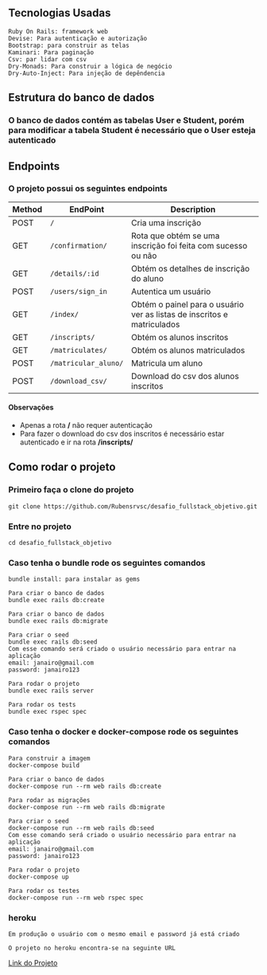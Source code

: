 ## Tecnologias Usadas

```
Ruby On Rails: framework web
Devise: Para autenticação e autorização
Bootstrap: para construir as telas
Kaminari: Para paginação
Csv: par lidar com csv
Dry-Monads: Para construir a lógica de negócio
Dry-Auto-Inject: Para injeção de depêndencia
```

## Estrutura do banco de dados

### O banco de dados contém as tabelas User e Student, porém para modificar a tabela Student é necessário que o User esteja autenticado

## Endpoints

### O projeto possui os seguintes endpoints

| Method |EndPoint | Description |
|---|---|---|
| POST | `/` | Cria uma inscrição |
| GET | `/confirmation/` | Rota que obtém se uma inscrição foi feita com sucesso ou não |
| GET | `/details/:id` | Obtém os detalhes de inscrição do aluno |
| POST | `/users/sign_in` | Autentica um usuário |
| GET | `/index/` | Obtém o painel para o usuário ver as listas de inscritos e matriculados |
| GET | `/inscripts/` | Obtém os alunos inscritos |
| GET | `/matriculates/` | Obtém os alunos matriculados |
| POST | `/matricular_aluno/` | Matricula um aluno |
| POST | `/download_csv/` | Download do csv dos alunos inscritos |

#### Observações
- Apenas a rota **/** não requer autenticação
- Para fazer o download do csv dos inscritos é necessário estar autenticado e ir na rota **/inscripts/**

## Como rodar o projeto

### Primeiro faça o clone do projeto

```
git clone https://github.com/Rubensrvsc/desafio_fullstack_objetivo.git
```

### Entre no projeto

```
cd desafio_fullstack_objetivo
```

### Caso tenha o bundle rode os seguintes comandos

```
bundle install: para instalar as gems
```

```
Para criar o banco de dados
bundle exec rails db:create
```

```
Para criar o banco de dados
bundle exec rails db:migrate
```

```
Para criar o seed
bundle exec rails db:seed
Com esse comando será criado o usuário necessário para entrar na aplicação
email: janairo@gmail.com
password: janairo123
```

```
Para rodar o projeto
bundle exec rails server
```

```
Para rodar os tests
bundle exec rspec spec
```


### Caso tenha o docker e docker-compose rode os seguintes comandos

```
Para construir a imagem
docker-compose build
```

```
Para criar o banco de dados
docker-compose run --rm web rails db:create
```

```
Para rodar as migrações
docker-compose run --rm web rails db:migrate
```

```
Para criar o seed
docker-compose run --rm web rails db:seed
Com esse comando será criado o usuário necessário para entrar na aplicação
email: janairo@gmail.com
password: janairo123
```

```
Para rodar o projeto
docker-compose up
```

```
Para rodar os testes
docker-compose run --rm web rspec spec
```

### heroku

```
Em produção o usuário com o mesmo email e password já está criado
```

```
O projeto no heroku encontra-se na seguinte URL
```

[Link do Projeto](https://desafio-fullstack-objetivo.herokuapp.com/)

